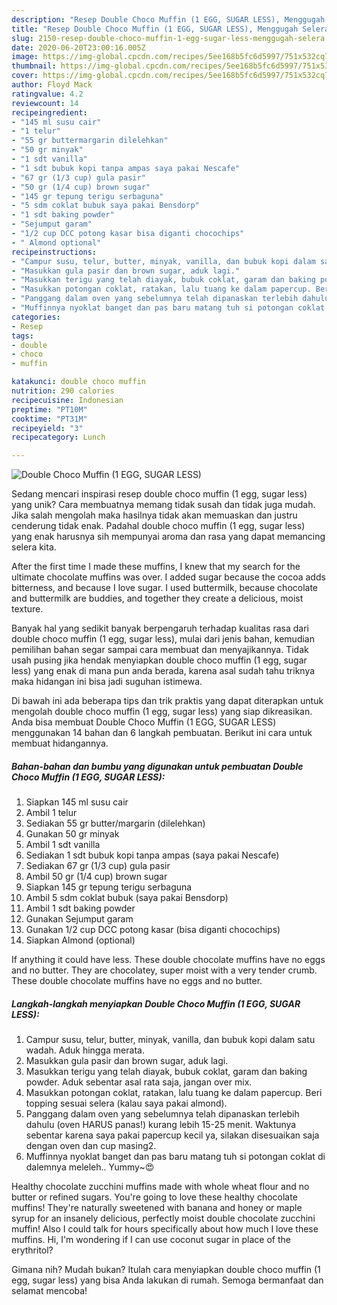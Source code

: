 ```yaml
---
description: "Resep Double Choco Muffin (1 EGG, SUGAR LESS), Menggugah Selera"
title: "Resep Double Choco Muffin (1 EGG, SUGAR LESS), Menggugah Selera"
slug: 2150-resep-double-choco-muffin-1-egg-sugar-less-menggugah-selera
date: 2020-06-20T23:00:16.005Z
image: https://img-global.cpcdn.com/recipes/5ee168b5fc6d5997/751x532cq70/double-choco-muffin-1-egg-sugar-less-foto-resep-utama.jpg
thumbnail: https://img-global.cpcdn.com/recipes/5ee168b5fc6d5997/751x532cq70/double-choco-muffin-1-egg-sugar-less-foto-resep-utama.jpg
cover: https://img-global.cpcdn.com/recipes/5ee168b5fc6d5997/751x532cq70/double-choco-muffin-1-egg-sugar-less-foto-resep-utama.jpg
author: Floyd Mack
ratingvalue: 4.2
reviewcount: 14
recipeingredient:
- "145 ml susu cair"
- "1 telur"
- "55 gr buttermargarin dilelehkan"
- "50 gr minyak"
- "1 sdt vanilla"
- "1 sdt bubuk kopi tanpa ampas saya pakai Nescafe"
- "67 gr (1/3 cup) gula pasir"
- "50 gr (1/4 cup) brown sugar"
- "145 gr tepung terigu serbaguna"
- "5 sdm coklat bubuk saya pakai Bensdorp"
- "1 sdt baking powder"
- "Sejumput garam"
- "1/2 cup DCC potong kasar bisa diganti chocochips"
- " Almond optional"
recipeinstructions:
- "Campur susu, telur, butter, minyak, vanilla, dan bubuk kopi dalam satu wadah. Aduk hingga merata."
- "Masukkan gula pasir dan brown sugar, aduk lagi."
- "Masukkan terigu yang telah diayak, bubuk coklat, garam dan baking powder. Aduk sebentar asal rata saja, jangan over mix."
- "Masukkan potongan coklat, ratakan, lalu tuang ke dalam papercup. Beri topping sesuai selera (kalau saya pakai almond)."
- "Panggang dalam oven yang sebelumnya telah dipanaskan terlebih dahulu (oven HARUS panas!) kurang lebih 15-25 menit. Waktunya sebentar karena saya pakai papercup kecil ya, silakan disesuaikan saja dengan oven dan cup masing2."
- "Muffinnya nyoklat banget dan pas baru matang tuh si potongan coklat di dalemnya meleleh.. Yummy~😍"
categories:
- Resep
tags:
- double
- choco
- muffin

katakunci: double choco muffin 
nutrition: 290 calories
recipecuisine: Indonesian
preptime: "PT10M"
cooktime: "PT31M"
recipeyield: "3"
recipecategory: Lunch

---
```



![Double Choco Muffin (1 EGG, SUGAR LESS)](https://img-global.cpcdn.com/recipes/5ee168b5fc6d5997/751x532cq70/double-choco-muffin-1-egg-sugar-less-foto-resep-utama.jpg)

Sedang mencari inspirasi resep double choco muffin (1 egg, sugar less) yang unik? Cara membuatnya memang tidak susah dan tidak juga mudah. Jika salah mengolah maka hasilnya tidak akan memuaskan dan justru cenderung tidak enak. Padahal double choco muffin (1 egg, sugar less) yang enak harusnya sih mempunyai aroma dan rasa yang dapat memancing selera kita.

After the first time I made these muffins, I knew that my search for the ultimate chocolate muffins was over. I added sugar because the cocoa adds bitterness, and because I love sugar. I used buttermilk, because chocolate and buttermilk are buddies, and together they create a delicious, moist texture.

Banyak hal yang sedikit banyak berpengaruh terhadap kualitas rasa dari double choco muffin (1 egg, sugar less), mulai dari jenis bahan, kemudian pemilihan bahan segar sampai cara membuat dan menyajikannya. Tidak usah pusing jika hendak menyiapkan double choco muffin (1 egg, sugar less) yang enak di mana pun anda berada, karena asal sudah tahu triknya maka hidangan ini bisa jadi suguhan istimewa.


Di bawah ini ada beberapa tips dan trik praktis yang dapat diterapkan untuk mengolah double choco muffin (1 egg, sugar less) yang siap dikreasikan. Anda bisa membuat Double Choco Muffin (1 EGG, SUGAR LESS) menggunakan 14 bahan dan 6 langkah pembuatan. Berikut ini cara untuk membuat hidangannya.

<!--inarticleads1-->

##### Bahan-bahan dan bumbu yang digunakan untuk pembuatan Double Choco Muffin (1 EGG, SUGAR LESS):

1. Siapkan 145 ml susu cair
1. Ambil 1 telur
1. Sediakan 55 gr butter/margarin (dilelehkan)
1. Gunakan 50 gr minyak
1. Ambil 1 sdt vanilla
1. Sediakan 1 sdt bubuk kopi tanpa ampas (saya pakai Nescafe)
1. Sediakan 67 gr (1/3 cup) gula pasir
1. Ambil 50 gr (1/4 cup) brown sugar
1. Siapkan 145 gr tepung terigu serbaguna
1. Ambil 5 sdm coklat bubuk (saya pakai Bensdorp)
1. Ambil 1 sdt baking powder
1. Gunakan Sejumput garam
1. Gunakan 1/2 cup DCC potong kasar (bisa diganti chocochips)
1. Siapkan  Almond (optional)


If anything it could have less. These double chocolate muffins have no eggs and no butter. They are chocolatey, super moist with a very tender crumb. These double chocolate muffins have no eggs and no butter. 

<!--inarticleads2-->

##### Langkah-langkah menyiapkan Double Choco Muffin (1 EGG, SUGAR LESS):

1. Campur susu, telur, butter, minyak, vanilla, dan bubuk kopi dalam satu wadah. Aduk hingga merata.
1. Masukkan gula pasir dan brown sugar, aduk lagi.
1. Masukkan terigu yang telah diayak, bubuk coklat, garam dan baking powder. Aduk sebentar asal rata saja, jangan over mix.
1. Masukkan potongan coklat, ratakan, lalu tuang ke dalam papercup. Beri topping sesuai selera (kalau saya pakai almond).
1. Panggang dalam oven yang sebelumnya telah dipanaskan terlebih dahulu (oven HARUS panas!) kurang lebih 15-25 menit. Waktunya sebentar karena saya pakai papercup kecil ya, silakan disesuaikan saja dengan oven dan cup masing2.
1. Muffinnya nyoklat banget dan pas baru matang tuh si potongan coklat di dalemnya meleleh.. Yummy~😍


Healthy chocolate zucchini muffins made with whole wheat flour and no butter or refined sugars. You&#39;re going to love these healthy chocolate muffins! They&#39;re naturally sweetened with banana and honey or maple syrup for an insanely delicious, perfectly moist double chocolate zucchini muffin! Also I could talk for hours specifically about how much I love these muffins. Hi, I&#39;m wondering if I can use coconut sugar in place of the erythritol? 

Gimana nih? Mudah bukan? Itulah cara menyiapkan double choco muffin (1 egg, sugar less) yang bisa Anda lakukan di rumah. Semoga bermanfaat dan selamat mencoba!

